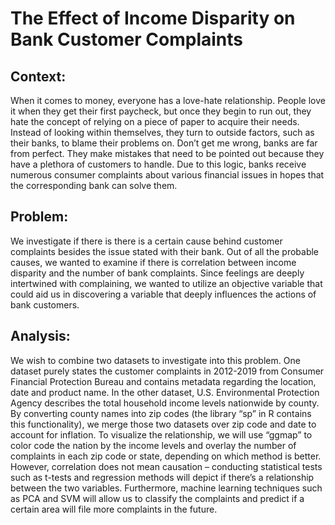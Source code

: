 # The Effect of Income Disparity on Bank Customer Complaints

## Context:
When it comes to money, everyone has a love-hate relationship. People love it when they get their
first paycheck, but once they begin to run out, they hate the concept of relying on a piece of paper
to acquire their needs. Instead of looking within themselves, they turn to outside factors, such as
their banks, to blame their problems on. Don’t get me wrong, banks are far from perfect. They
make mistakes that need to be pointed out because they have a plethora of customers to handle.
Due to this logic, banks receive numerous consumer complaints about various financial issues in
hopes that the corresponding bank can solve them.

## Problem: 
We investigate if there is there is a certain cause behind customer complaints besides the
issue stated with their bank. Out of all the probable causes, we wanted to examine if there is
correlation between income disparity and the number of bank complaints. Since feelings are deeply
intertwined with complaining, we wanted to utilize an objective variable that could aid us in
discovering a variable that deeply influences the actions of bank customers.

## Analysis:
We wish to combine two datasets to investigate into this problem. One dataset purely states the
customer complaints in 2012-2019 from Consumer Financial Protection Bureau and contains
metadata regarding the location, date and product name. In the other dataset, U.S. Environmental
Protection Agency describes the total household income levels nationwide by county. By converting
county names into zip codes (the library “sp” in R contains this functionality), we merge those two
datasets over zip code and date to account for inflation.
To visualize the relationship, we will use “ggmap” to color code the nation by the income levels and
overlay the number of complaints in each zip code or state, depending on which method is better.
However, correlation does not mean causation – conducting statistical tests such as t-tests and
regression methods will depict if there’s a relationship between the two variables. Furthermore,
machine learning techniques such as PCA and SVM will allow us to classify the complaints and
predict if a certain area will file more complaints in the future. 
